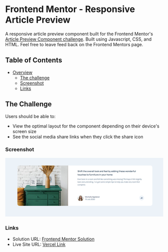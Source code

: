 # Frontend Mentor - Responsive Article Preview

A responsive article preview component built for the Frontend Mentor's [Article Preview Component challenge](https://www.frontendmentor.io/challenges/article-preview-component-dYBN_pYFT). Built using Javascript, CSS, and HTML. Feel free to leave feed back on the Frontend Mentors page.

## Table of Contents

- [Overview](#overview)
  - [The challenge](#the-challenge)
  - [Screenshot](#screenshot)
  - [Links](#links)

## The Challenge

Users should be able to:

- View the optimal layout for the component depending on their device's screen size
- See the social media share links when they click the share icon

### Screenshot

![Screenshot of application](./assets/appPreview.png)

### Links

- Solution URL: [Frontend Mentor Solution](https://www.frontendmentor.io/solutions/responsive-article-preview-using-css-grid-and-flexbox-ahUxVbJ9I)
- Live Site URL: [Vercel Link](https://article-preview-tan.vercel.app/)
